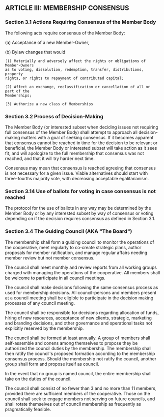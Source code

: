## ARTICLE III:  MEMBERSHIP CONSENSUS

### Section 3.1  Actions Requiring Consensus of the Member Body

The following acts require consensus of the Member Body:

(a)	Acceptance of a new Member-Owner,

(b)	Bylaw changes that would

	(1)	Materially and adversely affect the rights or obligations of Member-Owners
	as to voting, dissolution, redemption, transfer, distributions, property
	rights, or rights to repayment of contributed capital;

	(2)	Affect an exchange, reclassification or cancellation of all or part of the
	Memberships;

	(3)	Authorize a new class of Memberships

### Section 3.2  Process of Decision-Making

The Member Body (or interested subset when deciding issues not requiring full
consensus of the Member Body) shall attempt to approach all decision-making
matters with a goal of seeking consensus. If it becomes apparent that consensus
cannot be reached in time for the decision to be relevant or beneficial, the
Member Body or interested subset will take action as it sees fit, and will
apologize to the full membership that consensus was not reached, and that it
will try harder next time.

Consensus may mean that consensus is reached agreeing that consensus is not
necessary for a given issue. Viable alternatives should start with three-fourths
majority vote, with decreasing acceptable egalitarianism.

### Section 3.14  Use of ballots for voting in case consensus is not reached

The protocol for the use of ballots in any way may be determined by the Member
Body or by any interested subset by way of consensus or voting depending on if
the decision requires consensus as defined in Section 3.1.

### Section 3.4 The Guiding Council (AKA "The Board")

The membership shall form a guiding council to monitor the operations of the
cooperative, meet regularly to co-create strategic plans, author proposals for
member ratification, and manage regular affairs needing member review but not
member consensus.

The council shall meet monthly and review reports from all working groups
charged with managing the operations of the cooperative. All members shall be
welcome to participate in all council meetings.

The council shall make decisions following the same consensus process as used
for membership decisions. All council-persons and members present at a council
meeting shall be eligible to participate in the decision making processes of any
council meeting.

The council shall be responsible for decisions regarding allocation of funds,
hiring of new resources, acceptance of new clients, strategic, marketing and
branding decisions, and other governance and operational tasks not explicitly
reserved by the membership.

The council shall be formed at least annually. A group of members shall
self-assemble and conens among themselves to propose they be authorized the
council duties by the membership. The membership shall then ratify the council's
proposed formation according to the membership consensus process. Should the
membership not ratify the council, another group shall form and propose itself
as council.

In the event that no group is named council, the entire membership shall take on
the duties of the council.

The council shall consist of no fewer than 3 and no more than 11 members,
provided there are sufficient members of the cooperative. Those on the council
shall seek to engage members not serving on future councils, and shall rotate
themselves out of council membership as frequently as pragmatically feasible. 
